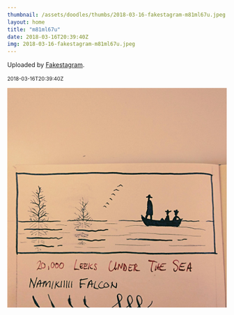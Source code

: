 ```yaml
---
thumbnail: /assets/doodles/thumbs/2018-03-16-fakestagram-m81ml67u.jpeg
layout: home
title: "m81ml67u"
date: 2018-03-16T20:39:40Z
img: 2018-03-16-fakestagram-m81ml67u.jpeg
---
```


Uploaded by [Fakestagram](https://github.com/opyate/fakestagram).

<small>2018-03-16T20:39:40Z</small>

![Uploaded by Fakestagram](/assets/doodles/original/2018-03-16-fakestagram-m81ml67u.jpeg)
